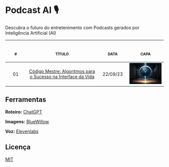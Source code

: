 # Podcast AI 🎙️

Descubra o futuro do entretenimento com Podcasts gerados por Inteligência Artificial (AI)

<table>
    <thead>
        <tr>
            <th align="center">
                <img width="100" height="1"> 
                <p>
                    <small>#</small>
                </p>
            </th>
            <th align="center">
                <img width="300" height="1"> 
                <p> 
                    <small>
                        TÍTULO
                    </small>
                </p>
            </th>
            <th align="center">
                <img width="100" height="1">
                <p> 
                    <small>
                    DATA
                    </small>
                </p>
            </th>
            <th align="center">
                <img width="200" height="1">
                <p> 
                    <small>
                    CAPA
                    </small>
                </p>
            </th>
        </tr>
    </thead>
    <tbody>
        <tr>
            <td align="center">01</td>
            <td align="center">
                <a href="https://open.spotify.com/show/33DkSqSHZVpaqgKOqCXjv9?si=Jb_9m0reSBmGd2jy78ldfw&nd=1">Código Mestre: Algoritmos para o Sucesso na Interface da Vida</a>
            </td>
            <td align="center">22/09/23</td>
            <td align="center">
                <a href="https://open.spotify.com/show/33DkSqSHZVpaqgKOqCXjv9?si=Jb_9m0reSBmGd2jy78ldfw&nd=1">
                    <img width="200" src=".github/001/cod_mestre.jpg" />
                </a>
            </td>
        </tr>
    </tbody>
</table>

## Ferramentas

**Roteiro:** [ChatGPT](https://chat.openai.com/)

**Imagens:** [BlueWillow](https://www.bluewillow.ai/)

**Voz:** [Elevenlabs](https://elevenlabs.io/)

## Licença

[MIT](https://choosealicense.com/licenses/mit/)
